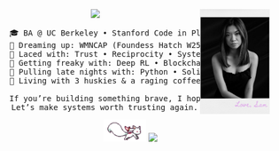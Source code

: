 <div align="center">
<img src="https://raw.githubusercontent.com/samanthajyee/samanthajyee/main/Polaroid.png" width="25%" align="right" />
<img src="https://readme-typing-svg.demolab.com?font=Inconsolata&weight=500&size=50&duration=4000&pause=300&color=e0acea&center=true&vCenter=true&multiline=true&repeat=false&random=false&width=1300&height=140&lines=Oh%2C+hi!+Let%E2%80%99s+skip+the+small+talk%2C+shall+we%3F;I%E2%80%99m+Sam%2C+a+self-taught+programmer+%E2%9C%BD" width="70%" />
<pre>
    🎓 BA @ UC Berkeley • Stanford Code in Place 2024 • UN Youth Delegate
    💫 Dreaming up: WMNCAP (Foundess Hatch W25) • AI Trading Bot • 2 iPhone Apps
    🧵 Laced with: Trust • Reciprocity • Systems thinking • Intentional design
    🫦 Getting freaky with: Deep RL • Blockchain • Smart contract architecture   
    🌙 Pulling late nights with: Python • Solidity • JS • React • SQL • VSCode
    🐺 Living with 3 huskies & a raging coffee addiction (I do not sleep lol)<br>
    If you’re building something brave, I hope you don’t do it alone.
    Let’s make systems worth trusting again.
</pre>
<img src="https://raw.githubusercontent.com/samanthajyee/samanthajyee/refs/heads/main/Kyubey.gif" height="40" />
<img src="https://komarev.com/ghpvc/?username=samanthajyee&color=e0acea">
</div>
